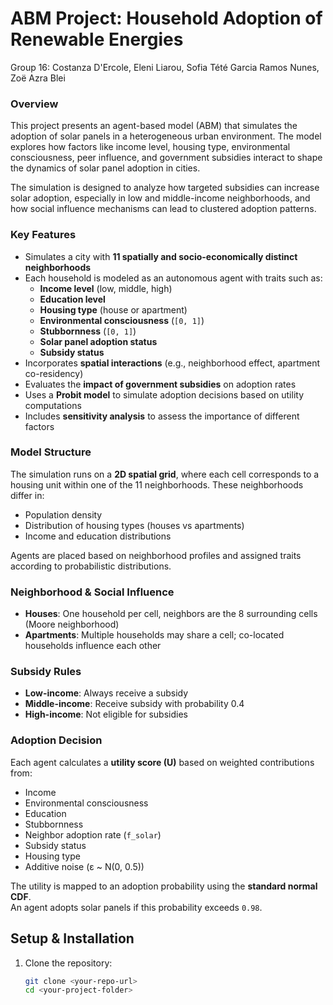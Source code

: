 # ABM Project: Household Adoption of Renewable Energies
Group 16: Costanza D'Ercole, Eleni Liarou, Sofia Tété Garcia Ramos Nunes, Zoë Azra Blei

### Overview
This project presents an agent-based model (ABM) that simulates the adoption of solar panels in a heterogeneous urban environment. The model explores how factors like income level, housing type, environmental consciousness, peer influence, and government subsidies interact to shape the dynamics of solar panel adoption in cities.

The simulation is designed to analyze how targeted subsidies can increase solar adoption, especially in low and middle-income neighborhoods, and how social influence mechanisms can lead to clustered adoption patterns.

### Key Features

- Simulates a city with **11 spatially and socio-economically distinct neighborhoods**
- Each household is modeled as an autonomous agent with traits such as:
  - **Income level** (low, middle, high)
  - **Education level**
  - **Housing type** (house or apartment)
  - **Environmental consciousness** (`[0, 1]`)
  - **Stubbornness** (`[0, 1]`)
  - **Solar panel adoption status**
  - **Subsidy status**
- Incorporates **spatial interactions** (e.g., neighborhood effect, apartment co-residency)
- Evaluates the **impact of government subsidies** on adoption rates
- Uses a **Probit model** to simulate adoption decisions based on utility computations
- Includes **sensitivity analysis** to assess the importance of different factors

### Model Structure

The simulation runs on a **2D spatial grid**, where each cell corresponds to a housing unit within one of the 11 neighborhoods. These neighborhoods differ in:

- Population density  
- Distribution of housing types (houses vs apartments)  
- Income and education distributions

Agents are placed based on neighborhood profiles and assigned traits according to probabilistic distributions.

### Neighborhood & Social Influence

- **Houses**: One household per cell, neighbors are the 8 surrounding cells (Moore neighborhood)
- **Apartments**: Multiple households may share a cell; co-located households influence each other

### Subsidy Rules

- **Low-income**: Always receive a subsidy
- **Middle-income**: Receive subsidy with probability 0.4
- **High-income**: Not eligible for subsidies

### Adoption Decision

Each agent calculates a **utility score (U)** based on weighted contributions from:

- Income  
- Environmental consciousness  
- Education  
- Stubbornness  
- Neighbor adoption rate (`f_solar`)  
- Subsidy status  
- Housing type  
- Additive noise (ε ~ N(0, 0.5))

The utility is mapped to an adoption probability using the **standard normal CDF**.  
An agent adopts solar panels if this probability exceeds `0.98`.

## Setup & Installation
1. Clone the repository:
   ```bash
   git clone <your-repo-url>
   cd <your-project-folder>
